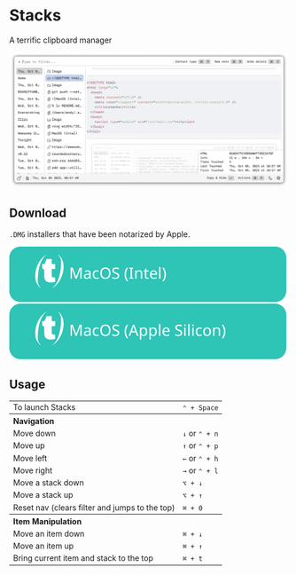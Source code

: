 # Stacks

A terrific clipboard manager

![screenshot](./docs/screenshots/screenshot.png)

## Download

`.DMG` installers that have been notarized by Apple.

[![MacOS (Intel)](docs/assets/MacOS-Intel.svg)](https://github.com/cablehead/stacks/releases/download/v0.13.1/Stacks_0.13.1_x86_64.dmg)
[![MacOS (Apple Silicon)](docs/assets/MacOS-Apple.Silicon.svg)](https://github.com/cablehead/stacks/releases/download/v0.13.1/Stacks_0.13.1_aarch64.dmg)

## Usage

<table>
  <tr><td>To launch Stacks</td><td><code>&#8963; + Space</code></td></tr>
  <tr><th colspan="2" align="left">Navigation</th></tr>
  <tr><td>Move down</td><td><code>&#8595;</code> or <code>&#8963; + n</code></td></tr>
  <tr></tr>
  <tr><td>Move up</td><td><code>&#8593;</code> or <code>&#8963; + p</code></td></tr>
  <tr></tr>
  <tr><td>Move left</td><td><code>&#8592;</code> or <code>&#8963; + h</code></td></tr>
  <tr></tr>
  <tr><td>Move right</td><td><code>&#8594;</code> or <code>&#8963; + l</code></td></tr>
  <tr></tr>
  <tr><td>Move a stack down</td><td><code>&#x2325; + &#8595;</code></td></tr>
  <tr></tr>
  <tr><td>Move a stack up</td><td><code>&#x2325; + &#8593;</code></td></tr>
  <tr></tr>
  <tr><td>Reset nav (clears filter and jumps to the top)</td><td><code>&#8984; + 0</code></td></tr>
  <tr><th colspan="2" align="left">Item Manipulation</th></tr>
  <tr><td>Move an item down</td><td><code>&#8984; + &#8595;</code></code></td></tr>
  <tr></tr>
  <tr><td>Move an item up</td><td><code>&#8984; + &#8593;</code></td></tr>
  <tr></tr>
  <tr><td>Bring current item and stack to the top</td><td><code>&#8984; + t</code></td></tr>
</table>
